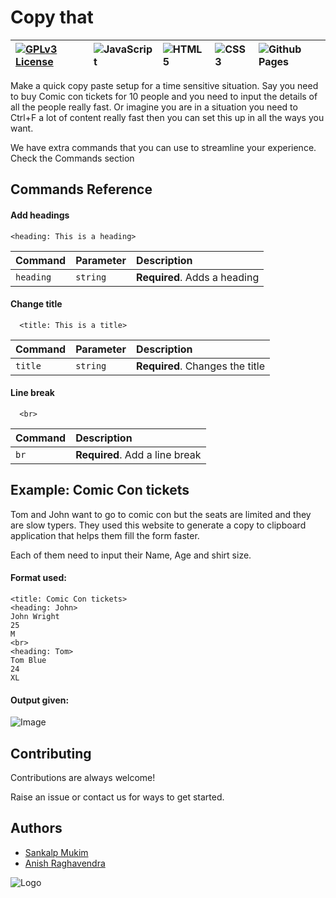 
# Copy that


| [![GPLv3 License](https://img.shields.io/badge/License-GPL%20v3-yellow.svg)](https://opensource.org/licenses/) | ![JavaScript](https://img.shields.io/badge/-Javascript-yellow) | ![HTML 5](https://img.shields.io/badge/-HTML%205-orange) | ![CSS 3](https://img.shields.io/badge/-CSS%203-blue) | ![Github Pages](https://img.shields.io/badge/-Github%20Pages-green) |
| :-------- | :------- | :------------------------- | :--  | :--  |

Make a quick copy paste setup for a time sensitive situation. Say you need to buy Comic con tickets for 10 people and you need to input the details of all the people really fast. Or imagine you are in a situation you need to Ctrl+F a lot of content really fast then you can set this up in all the ways you want.

We have extra commands that you can use to streamline your experience. Check the Commands section

## Commands Reference

#### Add headings

```http
<heading: This is a heading>
```

| Command | Parameter     | Description                |
| :-------- | :------- | :------------------------- |
| `heading` | `string` | **Required**. Adds a heading |

#### Change title

```http
  <title: This is a title>
```

| Command | Parameter     | Description                       |
| :-------- | :------- | :-------------------------------- |
| `title`      | `string` | **Required**. Changes the title |

#### Line break

```http
  <br>
```

| Command | Description                       |
| :-------- | :-------------------------------- |
| `br`      | **Required**. Add a line break |

  
## Example: Comic Con tickets

Tom and John want to go to comic con but the seats are limited and they are slow typers. They used this website to generate a copy to clipboard application that helps them fill the form faster.

Each of them need to input their Name, Age and shirt size.

#### Format used:

```
<title: Comic Con tickets>
<heading: John>
John Wright
25
M
<br>
<heading: Tom>
Tom Blue
24
XL
```
#### Output given:
  ![Image](https://cdn.discordapp.com/attachments/768807129149734922/869511326064599070/unknown.png)
## Contributing

Contributions are always welcome!

Raise an issue or contact us for ways to get started.

## Authors

- [Sankalp Mukim](https://www.github.com/sankalpmukim)
- [Anish Raghavendra](https://www.github.com/z404)

  
![Logo](https://cdn.discordapp.com/attachments/768807129149734922/869513785277308958/android-chrome-192x192.png)
